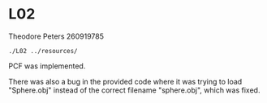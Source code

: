 # L02

Theodore Peters 260919785

`./L02 ../resources/`

PCF was implemented.

There was also a bug in the provided code where it was trying to load "Sphere.obj" instead of the correct filename "sphere.obj", which was fixed.